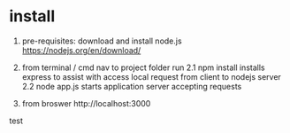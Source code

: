# install
1. pre-requisites:
		download and install node.js https://nodejs.org/en/download/ 
	
2. from terminal / cmd 
	nav to project folder
	run
		2.1 npm install 
			installs express to assist with access local request from client to nodejs server
		2.2 node app.js
			starts application server accepting requests

3. from broswer
	http://localhost:3000


test



